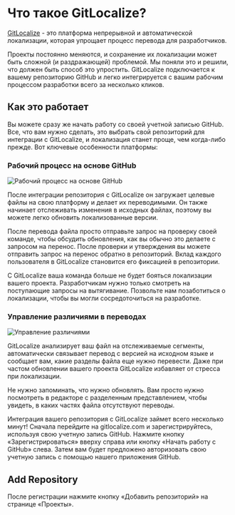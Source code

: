 # Что такое GitLocalize?

[GitLocalize](https://gitlocalize.com) - это платформа непрерывной и автоматической локализации, которая упрощает процесс перевода для разработчиков.

Проекты постоянно меняются, и сохранение их локализации может быть сложной (и раздражающей) проблемой. Мы поняли это и решили, что должен быть способ это упростить. GitLocalize подключается к вашему репозиторию GitHub и легко интегрируется с вашим рабочим процессом разработки всего за несколько кликов.

## Как это работает

Вы можете сразу же начать работу со своей учетной записью GitHub. Все, что вам нужно сделать, это выбрать свой репозиторий для интеграции с GitLocalize, и локализация станет проще, чем когда-либо прежде. Вот ключевые особенности платформы:

### Рабочий процесс на основе GitHub

![Рабочий процесс на основе GitHub](/assets/img/about/flow.png)

После интеграции репозитория с GitLocalize он загружает целевые файлы на свою платформу и делает их переводимыми. Он также начинает отслеживать изменения в исходных файлах, поэтому вы можете легко обновить локализованные версии.

После перевода файла просто отправьте запрос на проверку своей команде, чтобы обсудить обновления, как вы обычно это делаете с запросом на перенос. После проверки и утверждения вы можете отправить запрос на перенос обратно в репозиторий. Вклад каждого пользователя в GitLocalize становится его фиксацией в репозитории.

С GitLocalize ваша команда больше не будет бояться локализации вашего проекта. Разработчикам нужно только смотреть на поступающие запросы на вытягивание. Позвольте нам позаботиться о локализации, чтобы вы могли сосредоточиться на разработке.

### Управление различиями в переводах

![Управление различиями](/assets/img/about/diff_management.png)

GitLocalize анализирует ваш файл на отслеживаемые сегменты, автоматически связывает перевод с версией на исходном языке и сообщает вам, какие разделы файла еще нужно перевести. Даже при частом обновлении вашего проекта GitLocalize избавляет от стресса при локализации.

Не нужно запоминать, что нужно обновлять. Вам просто нужно посмотреть в редакторе с разделенным представлением, чтобы увидеть, в каких частях файла отсутствуют переводы.

<!--
Thanks for taking the time to read about GitLocalize. Check back often, as we have more features lined up that are almost ready to go. We're very excited for these additions and think that you will be too!
-->

Интеграция вашего репозитория с GitLocalize займет всего несколько минут! Сначала перейдите на gitlocalize.com и зарегистрируйтесь, используя свою учетную запись GitHub. Нажмите кнопку «Зарегистрироваться» вверху справа или кнопку «Начать работу с GitHub» слева. Затем вам будет предложено авторизовать свою учетную запись с помощью нашего приложения GitHub.

## Add Repository

После регистрации нажмите кнопку «Добавить репозиторий» на странице «Проекты».
